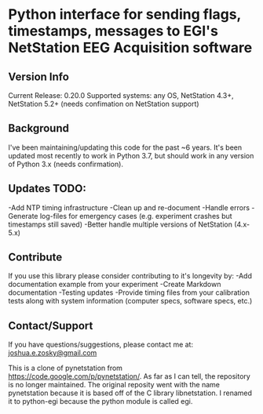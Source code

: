 # Python interface for sending flags, timestamps, messages to EGI's NetStation EEG Acquisition software

## Version Info
Current Release: 0.20.0
Supported systems: any OS, NetStation 4.3+, NetStation 5.2+ (needs confimation on NetStation support)

## Background
I've been maintaining/updating this code for the past ~6 years.
It's been updated most recently to work in Python 3.7,
but should work in any version of Python 3.x (needs confirmation).

## Updates TODO:
-Add NTP timing infrastructure
-Clean up and re-document
-Handle errors
-Generate log-files for emergency cases (e.g. experiment crashes but timestamps still saved)
-Better handle multiple versions of NetStation (4.x-5.x)

## Contribute
If you use this library please consider contributing to it's longevity by:
-Add documentation example from your experiment
-Create Markdown documentation
-Testing updates
-Provide timing files from your calibration tests along with system information (computer specs, software specs, etc.)

## Contact/Support
If you have questions/suggestions, please contact me at: joshua.e.zosky@gmail.com


This is a clone of pynetstation from https://code.google.com/p/pynetstation/.
As far as I can tell, the repository is no longer maintained.  The original
reposity went with the name pynetstation because it is based off of
the C library libnetstation.  I renamed it to python-egi because the
python module is called egi.
